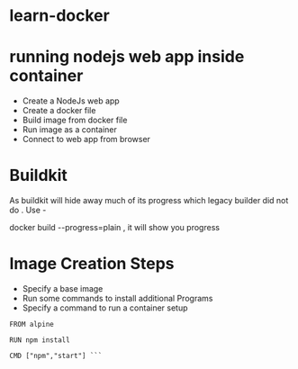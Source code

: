 # learn-docker

# running nodejs web app inside container

- Create a NodeJs web app
- Create a docker file
- Build image from docker file
- Run image as a container
- Connect to web app from browser


# Buildkit
As buildkit will hide away much of its progress which legacy builder did not do . Use - 

docker build --progress=plain , it will show you progress

# Image Creation Steps
  - Specify a base image
  - Run some commands to install additional Programs 
  - Specify a command to run a container setup

  ```
  FROM alpine

  RUN npm install

  CMD ["npm","start"] ```